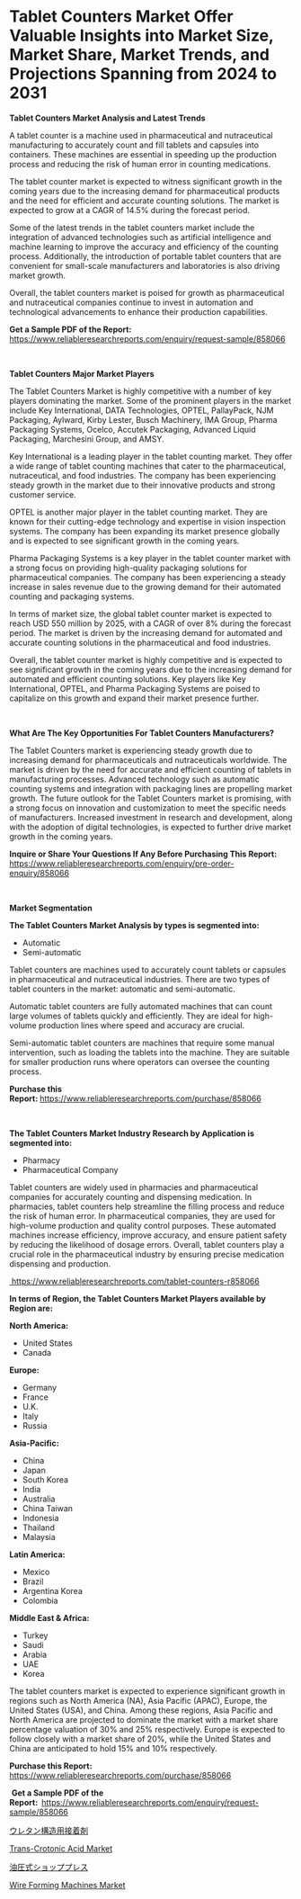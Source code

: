 <p><h1>Tablet Counters Market Offer Valuable Insights into Market Size, Market Share, Market Trends, and Projections Spanning from 2024 to 2031</h1></p><p><strong>Tablet Counters Market Analysis and Latest Trends</strong></p>
<p><p>A tablet counter is a machine used in pharmaceutical and nutraceutical manufacturing to accurately count and fill tablets and capsules into containers. These machines are essential in speeding up the production process and reducing the risk of human error in counting medications.</p><p>The tablet counter market is expected to witness significant growth in the coming years due to the increasing demand for pharmaceutical products and the need for efficient and accurate counting solutions. The market is expected to grow at a CAGR of 14.5% during the forecast period.</p><p>Some of the latest trends in the tablet counters market include the integration of advanced technologies such as artificial intelligence and machine learning to improve the accuracy and efficiency of the counting process. Additionally, the introduction of portable tablet counters that are convenient for small-scale manufacturers and laboratories is also driving market growth.</p><p>Overall, the tablet counters market is poised for growth as pharmaceutical and nutraceutical companies continue to invest in automation and technological advancements to enhance their production capabilities.</p></p>
<p><strong>Get a Sample PDF of the Report:&nbsp;</strong> <a href="https://www.reliableresearchreports.com/enquiry/request-sample/858066">https://www.reliableresearchreports.com/enquiry/request-sample/858066</a></p>
<p>&nbsp;</p>
<p><strong>Tablet Counters Major Market Players</strong></p>
<p><p>The Tablet Counters Market is highly competitive with a number of key players dominating the market. Some of the prominent players in the market include Key International, DATA Technologies, OPTEL, PallayPack, NJM Packaging, Aylward, Kirby Lester, Busch Machinery, IMA Group, Pharma Packaging Systems, Ocelco, Accutek Packaging, Advanced Liquid Packaging, Marchesini Group, and AMSY.</p><p>Key International is a leading player in the tablet counting market. They offer a wide range of tablet counting machines that cater to the pharmaceutical, nutraceutical, and food industries. The company has been experiencing steady growth in the market due to their innovative products and strong customer service.</p><p>OPTEL is another major player in the tablet counting market. They are known for their cutting-edge technology and expertise in vision inspection systems. The company has been expanding its market presence globally and is expected to see significant growth in the coming years.</p><p>Pharma Packaging Systems is a key player in the tablet counter market with a strong focus on providing high-quality packaging solutions for pharmaceutical companies. The company has been experiencing a steady increase in sales revenue due to the growing demand for their automated counting and packaging systems.</p><p>In terms of market size, the global tablet counter market is expected to reach USD 550 million by 2025, with a CAGR of over 8% during the forecast period. The market is driven by the increasing demand for automated and accurate counting solutions in the pharmaceutical and food industries.</p><p>Overall, the tablet counter market is highly competitive and is expected to see significant growth in the coming years due to the increasing demand for automated and efficient counting solutions. Key players like Key International, OPTEL, and Pharma Packaging Systems are poised to capitalize on this growth and expand their market presence further.</p></p>
<p>&nbsp;</p>
<p><strong>What Are The Key Opportunities For Tablet Counters Manufacturers?</strong></p>
<p><p>The Tablet Counters market is experiencing steady growth due to increasing demand for pharmaceuticals and nutraceuticals worldwide. The market is driven by the need for accurate and efficient counting of tablets in manufacturing processes. Advanced technology such as automatic counting systems and integration with packaging lines are propelling market growth. The future outlook for the Tablet Counters market is promising, with a strong focus on innovation and customization to meet the specific needs of manufacturers. Increased investment in research and development, along with the adoption of digital technologies, is expected to further drive market growth in the coming years.</p></p>
<p><strong>Inquire or Share Your Questions If Any Before Purchasing This Report:</strong> <a href="https://www.reliableresearchreports.com/enquiry/pre-order-enquiry/858066">https://www.reliableresearchreports.com/enquiry/pre-order-enquiry/858066</a></p>
<p>&nbsp;</p>
<p><strong>Market Segmentation</strong></p>
<p><strong>The Tablet Counters Market Analysis by types is segmented into:</strong></p>
<p><ul><li>Automatic</li><li>Semi-automatic</li></ul></p>
<p><p>Tablet counters are machines used to accurately count tablets or capsules in pharmaceutical and nutraceutical industries. There are two types of tablet counters in the market: automatic and semi-automatic. </p><p>Automatic tablet counters are fully automated machines that can count large volumes of tablets quickly and efficiently. They are ideal for high-volume production lines where speed and accuracy are crucial.</p><p>Semi-automatic tablet counters are machines that require some manual intervention, such as loading the tablets into the machine. They are suitable for smaller production runs where operators can oversee the counting process.</p></p>
<p><strong>Purchase this Report:&nbsp;</strong><a href="https://www.reliableresearchreports.com/purchase/858066">https://www.reliableresearchreports.com/purchase/858066</a></p>
<p>&nbsp;</p>
<p><strong>The Tablet Counters Market Industry Research by Application is segmented into:</strong></p>
<p><ul><li>Pharmacy</li><li>Pharmaceutical Company</li></ul></p>
<p><p>Tablet counters are widely used in pharmacies and pharmaceutical companies for accurately counting and dispensing medication. In pharmacies, tablet counters help streamline the filling process and reduce the risk of human error. In pharmaceutical companies, they are used for high-volume production and quality control purposes. These automated machines increase efficiency, improve accuracy, and ensure patient safety by reducing the likelihood of dosage errors. Overall, tablet counters play a crucial role in the pharmaceutical industry by ensuring precise medication dispensing and production.</p></p>
<p><a href="https://www.reliableresearchreports.com/tablet-counters-r858066">&nbsp;https://www.reliableresearchreports.com/tablet-counters-r858066</a></p>
<p><strong>In terms of Region, the Tablet Counters Market Players available by Region are:</strong></p>
<p>
    <p> <strong> North America: </strong>
        <ul>
            <li>United States</li>
            <li>Canada</li>
        </ul>
        </p> 
    <p> <strong> Europe: </strong>
        <ul>
            <li>Germany</li>
            <li>France</li>
            <li>U.K.</li>
            <li>Italy</li>
            <li>Russia</li>
        </ul>
        </p> 
    <p> <strong> Asia-Pacific: </strong>
        <ul>
            <li>China</li>
            <li>Japan</li>
            <li>South Korea</li>
            <li>India</li>
            <li>Australia</li>
            <li>China Taiwan</li>
            <li>Indonesia</li>
            <li>Thailand</li>
            <li>Malaysia</li>
        </ul>
        </p> 
    <p> <strong> Latin America: </strong>
        <ul>
            <li>Mexico</li>
            <li>Brazil</li>
            <li>Argentina Korea</li>
            <li>Colombia</li>
        </ul>
        </p> 
    <p> <strong> Middle East & Africa: </strong>
        <ul>
            <li>Turkey</li>
            <li>Saudi</li>
            <li>Arabia</li>
            <li>UAE</li>
            <li>Korea</li>
        </ul>
    </p>
    </p>
<p><p>The tablet counters market is expected to experience significant growth in regions such as North America (NA), Asia Pacific (APAC), Europe, the United States (USA), and China. Among these regions, Asia Pacific and North America are projected to dominate the market with a market share percentage valuation of 30% and 25% respectively. Europe is expected to follow closely with a market share of 20%, while the United States and China are anticipated to hold 15% and 10% respectively.</p></p>
<p><strong>Purchase this Report: </strong><a href="https://www.reliableresearchreports.com/purchase/858066">https://www.reliableresearchreports.com/purchase/858066</a></p>
<p>&nbsp;<strong>Get a Sample PDF of the Report:&nbsp;&nbsp;</strong><a href="https://www.reliableresearchreports.com/enquiry/request-sample/858066">https://www.reliableresearchreports.com/enquiry/request-sample/858066</a></p>
<p><strong></strong></p>
<p><p><a href="https://github.com/CloydAbbott2023/Market-Research-Report-List-1/blob/main/313643148862.md">ウレタン構造用接着剤</a></p><p><a href="https://three-jumbo-f6d.notion.site/Trans-Crotonic-Acid-Market-Outlook-Industry-Overview-and-Forecast-2024-to-2031-1d6f90e5b6e64ece905112bf964e5aec">Trans-Crotonic Acid Market</a></p><p><a href="https://github.com/AaronVargas43/Market-Research-Report-List-1/blob/main/591084348861.md">油圧式ショッププレス</a></p><p><a href="https://view.publitas.com/reportprime-1/wire-forming-machines-market-competitive-analysis-market-trends-and-forecast-to-2031/">Wire Forming Machines Market</a></p></p>